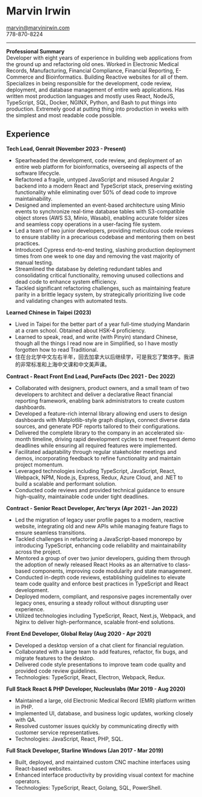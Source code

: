 # Marvin Irwin
marvin@marvinirwin.com  
778-870-8224  

---

**Professional Summary**  
Developer with eight years of experience in building web applications from the ground up and refactoring old ones.  Worked in Electronic Medical Records, Manufacturing, Financial Compliance, Financial Reporting, E-Commerce and Bioinformatics.  Building Reactive websites for all of them.  
Specializes in being responsible for the development, code review, deployment, and database management of entire web applications. Has written most production languages and mostly uses React, NodeJS, TypeScript, SQL, Docker, NGINX, Python, and Bash to put things into production.  Extremely good at putting thing into production in weeks with the simplest and most readable code possible.

## Experience  

**Tech Lead, Genrait (November 2023 - Present)**  
- Spearheaded the development, code review, and deployment of an entire web platform for bioinformatics, overseeing all aspects of the software lifecycle.  
- Refactored a fragile, untyped JavaScript and misused Angular 2 backend into a modern React and TypeScript stack, preserving existing functionality while eliminating over 50% of dead code to improve maintainability.  
- Designed and implemented an event-based architecture using Minio events to synchronize real-time database tables with S3-compatible object stores (AWS S3, Minio, Wasabi), enabling accurate folder sizes and seamless copy operations in a user-facing file system.  
- Led a team of two junior developers, providing meticulous code reviews to ensure stability in a precarious codebase and mentoring them on best practices.  
- Introduced Cypress end-to-end testing, slashing production deployment times from one week to one day and removing the vast majority of manual testing.  
- Streamlined the database by deleting redundant tables and consolidating critical functionality, removing unused collections and dead code to enhance system efficiency.  
- Tackled significant refactoring challenges, such as maintaining feature parity in a brittle legacy system, by strategically prioritizing live code and validating changes with automated tests.  

**Learned Chinese in Taipei (2023)**  
- Lived in Taipei for the better part of a year full-time studying Mandarin at a cram school. Obtained about HSK-4 proficiency.  
- Learned to speak, read, and write (with Pinyin) standard Chinese, though all the things I read now are in Simplified, so I have mostly forgotten how to read Traditional.  
- 住在台北学中文左右半年，回去加拿大以后继续学，可是我忘了繁体字。我讲的非常标准和上海中文课和中文美声课。  

**Contract - React Front End Lead, PureFacts (Dec 2021 - Dec 2022)**  
- Collaborated with designers, product owners, and a small team of two developers to architect and deliver a declarative React financial reporting framework, enabling bank administrators to create custom dashboards.  
- Developed a feature-rich internal library allowing end users to design dashboards with Matplotlib-style graph displays, connect diverse data sources, and generate PDF reports tailored to their configurations.  
- Delivered the complete library to the company in an accelerated six-month timeline, driving rapid development cycles to meet frequent demo deadlines while ensuring all required features were implemented.  
- Facilitated adaptability through regular stakeholder meetings and demos, incorporating feedback to refine functionality and maintain project momentum.  
- Leveraged technologies including TypeScript, JavaScript, React, Webpack, NPM, Node.js, Express, Redux, Azure Cloud, and .NET to build a scalable and performant solution.  
- Conducted code reviews and provided technical guidance to ensure high-quality, maintainable code under tight deadlines.  

**Contract - Senior React Developer, Arc’teryx (Apr 2021 - Jan 2022)**  
- Led the migration of legacy user profile pages to a modern, reactive website, integrating old and new APIs while managing feature flags to ensure seamless transitions.  
- Tackled challenges in refactoring a JavaScript-based monorepo by introducing TypeScript, enhancing code reliability and maintainability across the project.  
- Mentored a group of over two junior developers, guiding them through the adoption of newly released React Hooks as an alternative to class-based components, improving code modularity and state management.  
- Conducted in-depth code reviews, establishing guidelines to elevate team code quality and enforce best practices in TypeScript and React development.  
- Deployed modern, compliant, and responsive pages incrementally over legacy ones, ensuring a steady rollout without disrupting user experience.  
- Utilized technologies including TypeScript, React, Next.js, Webpack, and Nginx to deliver high-performance, scalable front-end solutions.  

**Front End Developer, Global Relay (Aug 2020 - Apr 2021)**  
- Developed a desktop version of a chat client for financial regulation.  
- Collaborated with a large team to add features, refactor, fix bugs, and migrate features to the desktop.  
- Delivered code style presentations to improve team code quality and provided code review guidelines.  
- Technologies: TypeScript, React, Electron, Webpack, Redux.  

**Full Stack React & PHP Developer, Nucleuslabs (Mar 2019 - Aug 2020)**  
- Maintained a large, old Electronic Medical Record (EMR) platform written in PHP.  
- Implemented UI, database, and business logic updates, working closely with QA.  
- Resolved customer issues quickly by communicating directly with customer service representatives.  
- Technologies: JavaScript, React, PHP, SQL.  

**Full Stack Developer, Starline Windows (Jan 2017 - Mar 2019)**  
- Built, deployed, and maintained custom CNC machine interfaces using React-based websites.  
- Enhanced interface productivity by providing visual context for machine operators.  
- Technologies: TypeScript, React, Golang, SQL, PowerShell.  
